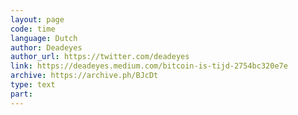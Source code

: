 ```yaml
---
layout: page
code: time
language: Dutch
author: Deadeyes
author_url: https://twitter.com/deadeyes
link: https://deadeyes.medium.com/bitcoin-is-tijd-2754bc320e7e
archive: https://archive.ph/BJcDt
type: text
part: 
---
```

